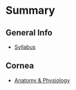 # Summary

## General Info

* [Syllabus](README.md)

## Cornea

* [Anatomy & Physiology](cornea.md)

